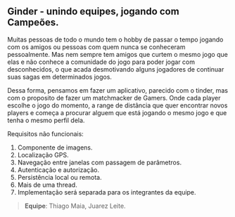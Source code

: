 ## Ginder - unindo equipes, jogando com Campeões.

Muitas pessoas de todo o mundo tem o hobby de passar o tempo jogando com os amigos ou pessoas com quem nunca se conheceram pessoalmente. Mas nem sempre tem amigos que curtem o mesmo jogo que elas e não conhece a comunidade do jogo para poder jogar com desconhecidos, o que acada desmotivando alguns jogadores de continuar suas sagas em determinados jogos. 

Dessa forma, pensamos em fazer um aplicativo, parecido com o tinder, mas com o proposito de fazer um matchmacker de Gamers. Onde cada player escolhe o jogo do momento, a range de distância que quer encontrar novos players e começa a procurar alguem que está jogando o mesmo jogo e que tenha o mesmo perfil dela.

Requisitos não funcionais:

1. Componente de imagens.
1. Localização GPS.
1. Navegação entre janelas com passagem de parâmetros.
1. Autenticação e autorização.
1. Persistência local ou remota.
1. Mais de uma thread.
1. Implementação será separada para os integrantes da equipe.

> **Equipe**: Thiago Maia, Juarez Leite.